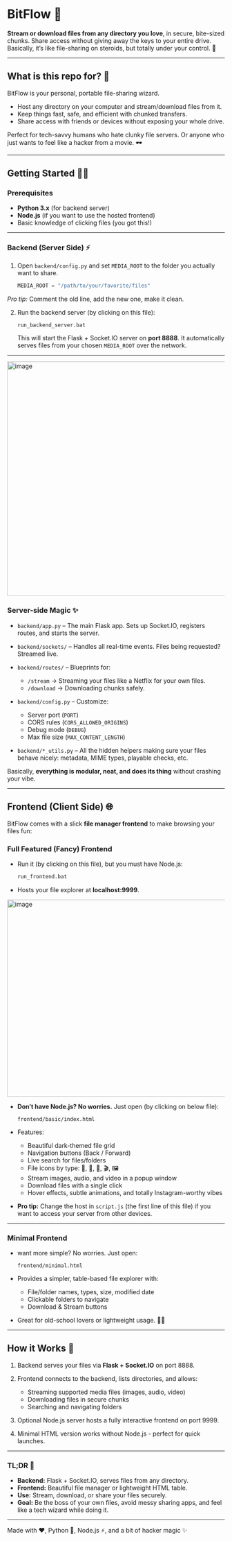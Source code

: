 # BitFlow 🚀

**Stream or download files from any directory you love**, in secure, bite-sized chunks. Share access without giving away the keys to your entire drive. Basically, it’s like file-sharing on steroids, but totally under your control. 💪

---

## What is this repo for? 🤔

BitFlow is your personal, portable file-sharing wizard.  
- Host any directory on your computer and stream/download files from it.  
- Keep things fast, safe, and efficient with chunked transfers.  
- Share access with friends or devices without exposing your whole drive.  

Perfect for tech-savvy humans who hate clunky file servers. Or anyone who just wants to feel like a hacker from a movie. 🕶️

---

## Getting Started 🏃‍♂️

### Prerequisites
- **Python 3.x** (for backend server)
- **Node.js** (if you want to use the hosted frontend)
- Basic knowledge of clicking files (you got this!)

---

### Backend (Server Side) ⚡

1. Open `backend/config.py` and set `MEDIA_ROOT` to the folder you actually want to share.  
   ```python
   MEDIA_ROOT = "/path/to/your/favorite/files"
*Pro tip:* Comment the old line, add the new one, make it clean.

2. Run the backend server (by clicking on this file):

   ```bash
   run_backend_server.bat
   ```

   This will start the Flask + Socket.IO server on **port 8888**.
   It automatically serves files from your chosen `MEDIA_ROOT` over the network.

---
<img width="785" height="541" alt="image" src="https://github.com/user-attachments/assets/8ad9e05f-8e7c-412b-84b1-5bc5a3da0826" />

### Server-side Magic ✨

* `backend/app.py` – The main Flask app. Sets up Socket.IO, registers routes, and starts the server.

* `backend/sockets/` – Handles all real-time events. Files being requested? Streamed live.

* `backend/routes/` – Blueprints for:

  * `/stream` → Streaming your files like a Netflix for your own files.
  * `/download` → Downloading chunks safely.

* `backend/config.py` – Customize:

  * Server port (`PORT`)
  * CORS rules (`CORS_ALLOWED_ORIGINS`)
  * Debug mode (`DEBUG`)
  * Max file size (`MAX_CONTENT_LENGTH`)

* `backend/*_utils.py` – All the hidden helpers making sure your files behave nicely: metadata, MIME types, playable checks, etc.

Basically, **everything is modular, neat, and does its thing** without crashing your vibe.

---

## Frontend (Client Side) 🌐

BitFlow comes with a slick **file manager frontend** to make browsing your files fun:

### Full Featured (Fancy) Frontend

* Run it (by clicking on this file), but you must have Node.js:

  ```bash
  run_frontend.bat
  ```

* Hosts your file explorer at **localhost:9999**.

<img width="707" height="455" alt="image" src="https://github.com/user-attachments/assets/44604b58-39cb-4b95-bafe-5629c955dff4" />

* **Don’t have Node.js? No worries.** Just open (by clicking on below file):

  ```
  frontend/basic/index.html
  ```

* Features:

  * Beautiful dark-themed file grid
  * Navigation buttons (Back / Forward)
  * Live search for files/folders
  * File icons by type: 📁, 📄, 🎵, 🎬, 🖼️
  * Stream images, audio, and video in a popup window
  * Download files with a single click
  * Hover effects, subtle animations, and totally Instagram-worthy vibes

* **Pro tip:** Change the host in `script.js` (the first line of this file) if you want to access your server from other devices.

---

### Minimal Frontend

* want more simple? No worries. Just open:

  ```
  frontend/minimal.html
  ```

* Provides a simpler, table-based file explorer with:

  * File/folder names, types, size, modified date
  * Clickable folders to navigate
  * Download & Stream buttons

* Great for old-school lovers or lightweight usage. 🧑‍💻

---

## How it Works 🎩

1. Backend serves your files via **Flask + Socket.IO** on port 8888.
2. Frontend connects to the backend, lists directories, and allows:

   * Streaming supported media files (images, audio, video)
   * Downloading files in secure chunks
   * Searching and navigating folders
3. Optional Node.js server hosts a fully interactive frontend on port 9999.
4. Minimal HTML version works without Node.js - perfect for quick launches.

---

### TL;DR 📝

* **Backend:** Flask + Socket.IO, serves files from any directory.
* **Frontend:** Beautiful file manager or lightweight HTML table.
* **Use:** Stream, download, or share your files securely.
* **Goal:** Be the boss of your own files, avoid messy sharing apps, and feel like a tech wizard while doing it.

---

Made with ❤️, Python 🐍, Node.js ⚡, and a bit of hacker magic ✨


